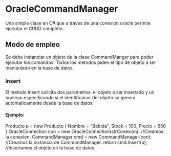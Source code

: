 # OracleCommandManager
Una simple clase en C# que a traves de una conexión oracle permite ejecutar el CRUD completo.

## Modo de empleo
Se debe instanciar un objeto de la clase CommandManger para poder ejecutar los comandos.
Todos los metodos piden el tipo de objeto a ser manipulado en la base de datos.

### Insert
El metodo Insert solicita dos parametros: el objeto a ser insertado y un boolean especificando si el identificacor del objeto se genera automaticamente desde la base de datos.
#### Ejemplo:
  Producto p = new Producto
  {
    Nombre = "Bebida",
    Stock = 100,
    Precio = 650
  }
  OracleConnection con = new OracleConnection(strConexion); //Creamos la conexion.
  CommandManager cmd = new CommandManager(con);             //Creamos la instancia de CommandManager.
  return cmd.Insert<Producto>(p);                           //Insertamos el objeto en la base de datos.
#####
